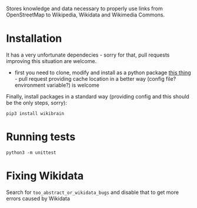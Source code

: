Stores knowledge and data necessary to properly use links from OpenStreetMap to Wikipedia, Wikidata and Wikimedia Commons.

# Installation

It has a very unfortunate dependecies - sorry for that, pull requests improving this situation are welcome.

- first you need to clone, modify and install as a python package [this thing](https://codeberg.org/matkoniecz/osm_handling_config) - pull request providing cache location in a better way (config file? environment variable?) is welcome

Finally, install packages in a standard way (providing config and this should be the only steps, sorry):

`pip3 install wikibrain`

# Running tests

`python3 -m unittest`

# Fixing Wikidata

Search for `too_abstract_or_wikidata_bugs` and disable that to get more errors caused by Wikidata
